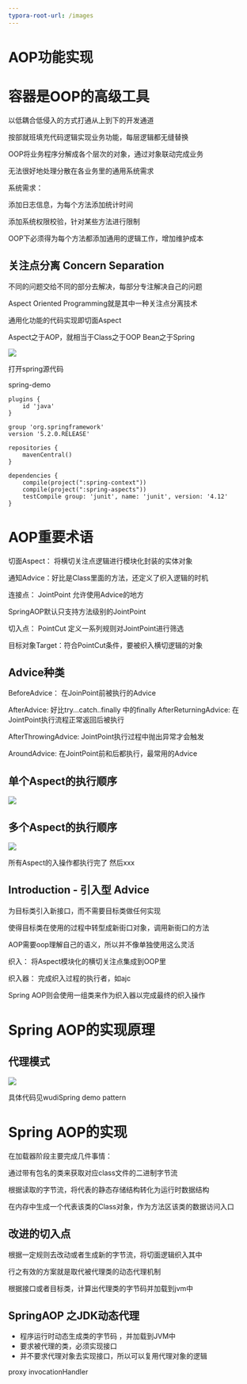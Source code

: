 ```yaml
---
typora-root-url: /images
---
```


# AOP功能实现

# 容器是OOP的高级工具

以低耦合低侵入的方式打通从上到下的开发通道

按部就班填充代码逻辑实现业务功能，每层逻辑都无缝替换

OOP将业务程序分解成各个层次的对象，通过对象联动完成业务

无法很好地处理分散在各业务里的通用系统需求



系统需求：

添加日志信息，为每个方法添加统计时间

添加系统权限校验，针对某些方法进行限制

OOP下必须得为每个方法都添加通用的逻辑工作，增加维护成本



## 关注点分离 Concern Separation

不同的问题交给不同的部分去解决，每部分专注解决自己的问题

Aspect Oriented Programming就是其中一种关注点分离技术

通用化功能的代码实现即切面Aspect

Aspect之于AOP，就相当于Class之于OOP Bean之于Spring

![](/30.png)





打开spring源代码

spring-demo

```
plugins {
    id 'java'
}

group 'org.springframework'
version '5.2.0.RELEASE'

repositories {
    mavenCentral()
}

dependencies {
    compile(project(":spring-context"))
    compile(project(":spring-aspects"))
    testCompile group: 'junit', name: 'junit', version: '4.12'
}
```



 

# AOP重要术语

切面Aspect： 将横切关注点逻辑进行模块化封装的实体对象

通知Advice：好比是Class里面的方法，还定义了织入逻辑的时机

连接点： JointPoint 允许使用Advice的地方

SpringAOP默认只支持方法级别的JointPoint

切入点： PointCut 定义一系列规则对JointPoint进行筛选

目标对象Target：符合PointCut条件，要被织入横切逻辑的对象

## Advice种类

BeforeAdvice： 在JoinPoint前被执行的Advice

AfterAdvice: 好比try...catch..finally 中的finally
AfterReturningAdvice: 在JointPoint执行流程正常返回后被执行

 AfterThrowingAdvice: JointPoint执行过程中抛出异常才会触发

AroundAdvice: 在JointPoint前和后都执行，最常用的Advice

## 单个Aspect的执行顺序

![](/31.png)



## 多个Aspect的执行顺序

![](/32.png)



所有Aspect的入操作都执行完了 然后xxx



## Introduction - 引入型 Advice

为目标类引入新接口，而不需要目标类做任何实现

使得目标类在使用的过程中转型成新街口对象，调用新街口的方法





AOP需要oop理解自己的语义，所以并不像单独使用这么灵活

织入： 将Aspect模块化的横切关注点集成到OOP里

织入器： 完成织入过程的执行者，如ajc 

Spring AOP则会使用一组类来作为织入器以完成最终的织入操作



# Spring AOP的实现原理

## 代理模式

![](/33.png)



具体代码见wudiSpring demo pattern 

 

# Spring AOP的实现

在加载器阶段主要完成几件事情：

通过带有包名的类来获取对应class文件的二进制字节流

根据读取的字节流，将代表的静态存储结构转化为运行时数据结构

在内存中生成一个代表该类的Class对象，作为方法区该类的数据访问入口



## 改进的切入点

根据一定规则去改动或者生成新的字节流，将切面逻辑织入其中

行之有效的方案就是取代被代理类的动态代理机制

根据接口或者目标类，计算出代理类的字节码并加载到jvm中

 



## SpringAOP 之JDK动态代理 

* 程序运行时动态生成类的字节码 ，并加载到JVM中
* 要求被代理的类，必须实现接口
* 并不要求代理对象去实现接口，所以可以复用代理对象的逻辑



proxy invocationHandler

